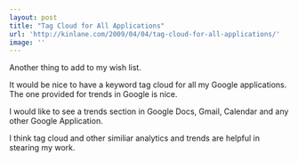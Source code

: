 ```yaml
---
layout: post
title: "Tag Cloud for All Applications"
url: 'http://kinlane.com/2009/04/04/tag-cloud-for-all-applications/'
image: ''
---
```


Another thing to add to my wish list.

It would be nice to have a keyword tag cloud for all my Google applications. The one provided for trends in Google is nice.

I would like to see a trends section in Google Docs, Gmail, Calendar and any other Google Application.

I think tag cloud and other similiar analytics and trends are helpful in stearing my work.